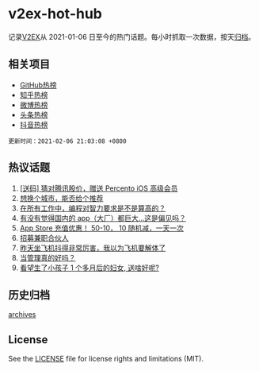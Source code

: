 # v2ex-hot-hub

 记录[V2EX](https://www.v2ex.com/)从 2021-01-06 日至今的热门话题。每小时抓取一次数据，按天[归档](archives)。
 
 ## 相关项目

- [GitHub热榜](https://github.com/lonnyzhang423/github-hot-hub)
- [知乎热榜](https://github.com/lonnyzhang423/zhihu-hot-hub)
- [微博热榜](https://github.com/lonnyzhang423/weibo-hot-hub)
- [头条热榜](https://github.com/lonnyzhang423/toutiao-hot-hub)
- [抖音热榜](https://github.com/lonnyzhang423/douyin-hot-hub)


 `更新时间：2021-02-06 21:03:08 +0800`

## 热议话题

1. [[送码] 猜对腾讯股价，赠送 Percento iOS 高级会员](https://www.v2ex.com/t/751757)
1. [想换个城市，能否给个推荐](https://www.v2ex.com/t/751763)
1. [在所有工作中，编程对智力要求是不是算高的？](https://www.v2ex.com/t/751831)
1. [有没有觉得国内的 app（大厂）都巨大…这是偏见吗？](https://www.v2ex.com/t/751699)
1. [App Store 充值优惠！ 50-10， 10 随机减，一天一次](https://www.v2ex.com/t/751745)
1. [招募兼职合伙人](https://www.v2ex.com/t/751795)
1. [昨天坐飞机抖得非常厉害，我以为飞机要解体了](https://www.v2ex.com/t/751842)
1. [当管理真的好吗？](https://www.v2ex.com/t/751739)
1. [看望生了小孩子 1 个多月后的妇女, 送啥好呢?](https://www.v2ex.com/t/751773)

## 历史归档

[archives](archives)

## License

See the [LICENSE](LICENSE) file for license rights and limitations (MIT).
